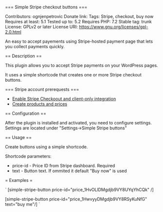 === Simple Stripe checkout buttons ===

Contributors: ognjenpetrovic
Donate link: 
Tags: Stripe, checkout, buy now
Requires at least: 5.1
Tested up to: 5.2
Requires PHP: 7.2
Stable tag: trunk
License: GPLv2 or later
License URI: https://www.gnu.org/licenses/gpl-2.0.html

An easy to accept payements using Stripe-hosted payment page that lets you collect payments quickly.


== Description ==

This plugin allows you to accept Stripe payments on your WordPress pages.

It uses a simple shortcode that creates one or more Stripe checkout buttons.


=== Stripe account prerequests === 

* [Enable Stripe Checkoout and client-only integration](https://stripe.com/docs/payments/checkout/client#enable-checkout)
* [Create products and prices](https://stripe.com/docs/payments/checkout/client#create-products-and-prices)


== Configuration ==

After the plugin is installed and activated, you need to configure settings. Settings are located under "Settings->Simple Stripe buttons"


== Usage == 

Create buttons using a simple shortcode.

Shortcode parameters:

* price-id - Price ID from Stripe dashboard. Required
* text - Button text. If ommited it default "Buy now" is used

= Examples =

`
[simple-stripe-button price-id="price_1HvOLlDMgdjb9VY8UYqYhCQk" /]

[simple-stripe-button price-id="price_1HwvyyDMgdjb9VY8RSyKuNfG" text="buy me"/]
`
